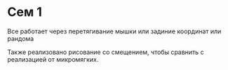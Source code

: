# Сем 1 
Все работает через перетягивание мышки или задиние координат или рандома

Также реализовано рисование со смещением, чтобы сравнить с реализацией от микромягких.
